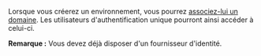 Lorsque vous créerez un environnement, vous pourrez [associez-lui un domaine](jbj1680184191443.md). Les utilisateurs d'authentification unique pourront ainsi accéder à celui-ci.

**Remarque :** Vous devez déjà disposer d'un fournisseur d'identité.

